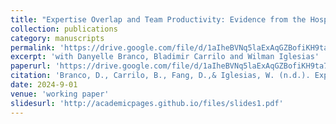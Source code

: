 ```yaml
---
title: "Expertise Overlap and Team Productivity: Evidence from the Hospital Industry"
collection: publications
category: manuscripts
permalink: 'https://drive.google.com/file/d/1aIheBVNq5laExAqGZBofiKH9ta711aig/view'
excerpt: 'with Danyelle Branco, Bladimir Carrilo and Wilman Iglesias'
paperurl: 'https://drive.google.com/file/d/1aIheBVNq5laExAqGZBofiKH9ta711aig/view'
citation: 'Branco, D., Carrilo, B., Fang, D.,& Iglesias, W. (n.d.). Expertise overlap and team productivity: Evidence from the hospital industry. Working Paper.'
date: 2024-9-01
venue: 'working paper'
slidesurl: 'http://academicpages.github.io/files/slides1.pdf'
---
```

